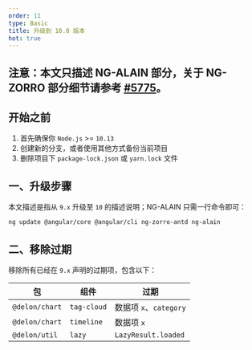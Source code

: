 ```yaml
---
order: 11
type: Basic
title: 升级到 10.0 版本
hot: true
---
```


## 注意：本文只描述 NG-ALAIN 部分，关于 NG-ZORRO 部分细节请参考 [#5775](https://github.com/NG-ZORRO/ng-zorro-antd/issues/5775)。

## 开始之前

1. 首先确保你 `Node.js` >= `10.13`
2. 创建新的分支，或者使用其他方式备份当前项目
3. 删除项目下 `package-lock.json` 或 `yarn.lock` 文件

## 一、升级步骤

本文描述是指从 `9.x` 升级至 `10` 的描述说明；NG-ALAIN 只需一行命令即可：

```bash
ng update @angular/core @angular/cli ng-zorro-antd ng-alain
```

## 二、移除过期

移除所有已经在 `9.x` 声明的过期项，包含以下：

| 包 | 组件 | 过期 |
|---|----|-----|
| `@delon/chart` | `tag-cloud` | 数据项 `x`、`category` |
| `@delon/chart` | `timeline` | 数据项 `x` |
| `@delon/util` | `lazy` | `LazyResult.loaded` |